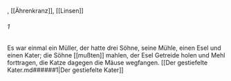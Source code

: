 , [[Ährenkranz]], [[Linsen]]

###### 1
Es war einmal ein Müller, der hatte drei Söhne, seine Mühle, einen Esel und einen Kater; die Söhne [[mußten]] mahlen, der Esel Getreide holen und Mehl forttragen, die Katze dagegen die Mäuse wegfangen.  [[Der gestiefelte Kater.md######1|Der gestiefelte Kater]]

